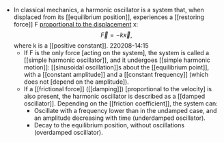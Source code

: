 - In classical mechanics, a harmonic oscillator is a system that, when displaced from its [[equilibrium position]], experiences a [[restoring force]] F [proportional to the displacement]([[displacement]]) x:
$${\displaystyle {\vec {F}}=-k{\vec {x}},}$$
where k is a [[positive constant]].
220208-14:15
    - If F is the only force [acting on the system], the system is called a [[simple harmonic oscillator]], and it undergoes [[simple harmonic motion]]: [[sinusoidal oscillation]]s about the [[equilibrium point]], with a [[constant amplitude]] and a [[constant frequency]] (which does not [depend on the amplitude]).
    - If a [[frictional force]] ([[damping]]) [proportional to the velocity] is also present, the harmonic oscillator is described as a [[damped oscillator]]. Depending on the [[friction coefficient]], the system can:
        - Oscillate with a frequency lower than in the undamped case, and an amplitude decreasing with time (underdamped oscillator).
        - Decay to the equilibrium position, without oscillations (overdamped oscillator).
